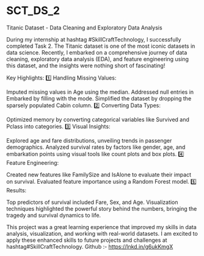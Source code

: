 # SCT_DS_2
Titanic Dataset - Data Cleaning and Exploratory Data Analysis

During my internship at hashtag #SkillCraftTechnology, I successfully completed Task 2. The Titanic dataset is one of the most iconic datasets in data science. Recently, I embarked on a comprehensive journey of data cleaning, exploratory data analysis (EDA), and feature engineering using this dataset, and the insights were nothing short of fascinating!

Key Highlights:
1️⃣ Handling Missing Values:

Imputed missing values in Age using the median.
Addressed null entries in Embarked by filling with the mode.
Simplified the dataset by dropping the sparsely populated Cabin column.
2️⃣ Converting Data Types:

Optimized memory by converting categorical variables like Survived and Pclass into categories.
3️⃣ Visual Insights:

Explored age and fare distributions, unveiling trends in passenger demographics.
Analyzed survival rates by factors like gender, age, and embarkation points using visual tools like count plots and box plots.
4️⃣ Feature Engineering:

Created new features like FamilySize and IsAlone to evaluate their impact on survival.
Evaluated feature importance using a Random Forest model.
5️⃣ Results:

Top predictors of survival included Fare, Sex, and Age.
Visualization techniques highlighted the powerful story behind the numbers, bringing the tragedy and survival dynamics to life.


This project was a great learning experience that improved my skills in data analysis, visualization, and working with real-world datasets. I am excited to apply these enhanced skills to future projects and challenges at hashtag#SkillCraftTechnology.
Github :- https://lnkd.in/g6ukKmgX
